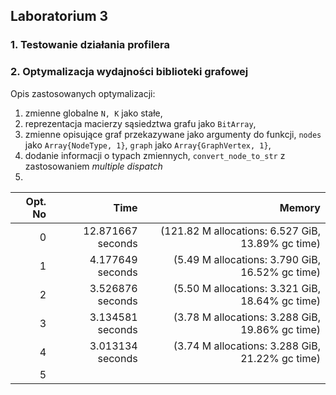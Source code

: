 ## Laboratorium 3
### 1. Testowanie działania profilera

### 2. Optymalizacja wydajności biblioteki grafowej

Opis zastosowanych optymalizacji:
1. zmienne globalne `N, K` jako stałe,
2. reprezentacja macierzy sąsiedztwa grafu jako `BitArray`,
3. zmienne opisujące graf przekazywane jako argumenty do funkcji,
  `nodes` jako `Array{NodeType, 1}`, `graph` jako `Array{GraphVertex, 1}`,
4. dodanie informacji o typach zmiennych,
  `convert_node_to_str` z zastosowaniem _multiple dispatch_
5.

| Opt. No | Time              | Memory          |
|--------:|------------------:|----------------:|
|      0  | 12.871667 seconds | (121.82 M allocations: 6.527 GiB, 13.89% gc time) |
|      1  |  4.177649 seconds | (5.49 M allocations: 3.790 GiB, 16.52% gc time)   |
|      2  |  3.526876 seconds | (5.50 M allocations: 3.321 GiB, 18.64% gc time)   |
|      3  |  3.134581 seconds | (3.78 M allocations: 3.288 GiB, 19.86% gc time)   |
|      4  |  3.013134 seconds | (3.74 M allocations: 3.288 GiB, 21.22% gc time)   |
|      5  |  |  |
